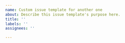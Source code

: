 ```yaml
---
name: Custom issue template for another one
about: Describe this issue template's purpose here.
title: ''
labels: ''
assignees: ''

---
```




